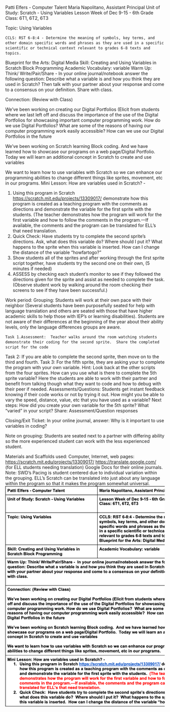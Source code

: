 Patti Elfers - Computer Talent	Maria Napolitano, Assistant Principal
Unit of Study: Scratch - Using Variables	Lesson Week of Dec 9-15 - 6th Grade
Class: 6T1, 6T2, 6T3

Topic: Using Variables


	CCLS: RST 6-8:4 - Determine the meaning of symbols, key terms, and other domain specific words and phrases as they are used in a specific scientific or technical context relevant to grades 6-8 texts and topics.
Blueprint for the Arts: Digital Media
Skill: Creating and Using Variables in Scratch Block Programming	Academic Vocabulary: variable
Warm Up: Think/ Write/Pair/Share -  In your online journal/notebook answer the following question: Describe what a variable is and how you think they are used in Scratch? Then talk with your partner about your response and come to a consensus on your definition. Share with class.

Connection: (Review with Class)

We’ve been working on creating our Digital Portfolios (Elicit from students where we last left off and discuss the importance of the use of the Digital Portfolios for showcasing important computer programming work. How do we use Digital Portfolios?  What are some of the reasons of having our computer programming work easily accessible?  How can we use our Digital Portfolios in the future

We’ve been working on Scratch learning Block coding.  And we have learned how to showcase our programs on a web page/Digital Portfolio.  Today we will learn an additional concept in Scratch to create and use variables

We want to learn how to use variables with Scratch so we can enhance our programming abilities to change different things like sprites, movement, etc in our programs.
Mini Lesson: How are variables used in Scratch? - 
1.	Using this program in Scratch https://scratch.mit.edu/projects/13309017/ demonstrate how this program is created as a teaching program with the comments as directions and demonstrate the variable for the first sprite with the students.  (The teacher demonstrates how the program will work for the first variable and how to follow the comments in the program.—If available, the comments and the program can be translated for ELL’s that need translation.
2.	Quick Check:  Have students try to complete the second sprite’s directions.  Ask, what does this variable do?  Where should I put it?  What happens to the sprite when this variable is inserted.  How can I change the distance of the variable “howfartogo?”
3.	Show students all of the sprites and after working through the first sprite script together, have students try the second one on their own, (5 minutes if needed)
4.	ASSESS by checking each student’s monitor to see if they followed the directions given for the sprite and assist as needed to complete the task. (Observe student work by walking around the room checking their screens to see if they have been successful.)

Work period: Grouping: Students will work at their own pace with their neighbor (Several students have been purposefully seated for help with language translation and others are seated with those that have higher academic skills to help those with IEP’s or learning disabilities). Students are not aware of their differences at the beginning of the year about their ability levels, only the language differences groups are aware.




	Task 1.Assessment:  Teacher walks around the room watching students demonstrate their coding for the second sprite.  Share the completed script for the code
Task 2:  If you are able to complete the second sprite, then move on to the third and fourth.
Task 3: For the fifth sprite, they are asking your to complete the program with your own variable.  Hint:  Look back at the other scripts from the four sprites.  How can you use what is there to complete the 5th sprite variable?
Here the students are able to work with their partner and benefit from talking though what they want to code and how to debug with their peer if needed.
Assessments/Questions: Students get instant feedback knowing if their code works or not by trying it out.   How might you be able to vary the speed, distance, value, etc that you have used as a variable? Next steps:  How did you create your own variable for the 5th sprite?  What “varied” in your script?
Share: Assessment/Question responses 

Closing/Exit Ticket:
In your online journal, answer:  Why is it important to use variables in coding?

Note on grouping:
Students are seated next to a partner with differing ability so the more experienced student can work with the less experienced student.  

Materials and Scaffolds used:  Computer, Internet, web pages: https://scratch.mit.edu/projects/13309017/  https://translate.google.com/ (for ELL students needing translation) Google Docs for their online journals. Note:  SWD’s Pacing is student centered due to individual variation within the grouping. ELL’s Scratch can be translated into just about any language within the program so that it makes the program somewhat universal.
![image](image_3.png)